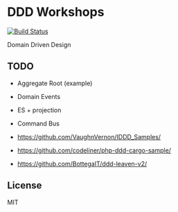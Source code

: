 # DDD Workshops

[![Build Status](https://travis-ci.org/tswiackiewicz/ddd-workshops.png?branch=master)](https://travis-ci.org/tswiackiewicz/ddd-workshops)

Domain Driven Design

## TODO

* Aggregate Root (example)
* Domain Events
* ES + projection
* Command Bus

 
* https://github.com/VaughnVernon/IDDD_Samples/
* https://github.com/codeliner/php-ddd-cargo-sample/
* https://github.com/BottegaIT/ddd-leaven-v2/ 

## License

MIT


